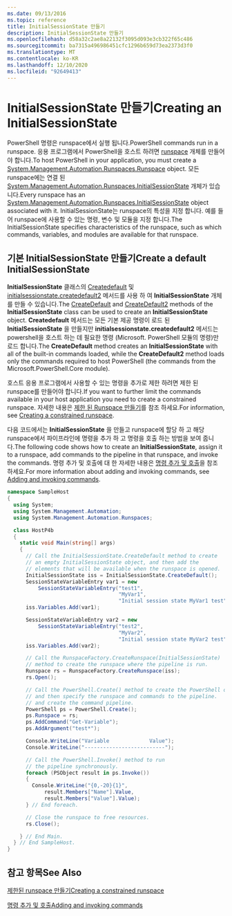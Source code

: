 ```yaml
---
ms.date: 09/13/2016
ms.topic: reference
title: InitialSessionState 만들기
description: InitialSessionState 만들기
ms.openlocfilehash: d58a32c2ae8a22132f3095d093e3cb322f65c486
ms.sourcegitcommit: ba7315a496986451cfc1296b659d73ea2373d3f0
ms.translationtype: MT
ms.contentlocale: ko-KR
ms.lasthandoff: 12/10/2020
ms.locfileid: "92649413"
---
```

# <a name="creating-an-initialsessionstate"></a><span data-ttu-id="caed7-103">InitialSessionState 만들기</span><span class="sxs-lookup"><span data-stu-id="caed7-103">Creating an InitialSessionState</span></span>

<span data-ttu-id="caed7-104">PowerShell 명령은 runspace에서 실행 됩니다.</span><span class="sxs-lookup"><span data-stu-id="caed7-104">PowerShell commands run in a runspace.</span></span>
<span data-ttu-id="caed7-105">응용 프로그램에서 PowerShell을 호스트 하려면 [runspace](/dotnet/api/System.Management.Automation.Runspaces.Runspace) 개체를 만들어야 합니다.</span><span class="sxs-lookup"><span data-stu-id="caed7-105">To host PowerShell in your application, you must create a [System.Management.Automation.Runspaces.Runspace](/dotnet/api/System.Management.Automation.Runspaces.Runspace) object.</span></span>
<span data-ttu-id="caed7-106">모든 runspace에는 연결 된 [System.Management.Automation.Runspaces.InitialSessionState](/dotnet/api/System.Management.Automation.Runspaces.InitialSessionState) 개체가 있습니다.</span><span class="sxs-lookup"><span data-stu-id="caed7-106">Every runspace has an [System.Management.Automation.Runspaces.InitialSessionState](/dotnet/api/System.Management.Automation.Runspaces.InitialSessionState) object associated with it.</span></span>
<span data-ttu-id="caed7-107">InitialSessionState는 runspace의 특성을 지정 합니다. 예를 들어 runspace에 사용할 수 있는 명령, 변수 및 모듈을 지정 합니다.</span><span class="sxs-lookup"><span data-stu-id="caed7-107">The InitialSessionState specifies characteristics of the runspace, such as which commands, variables, and modules are available for that runspace.</span></span>

## <a name="create-a-default-initialsessionstate"></a><span data-ttu-id="caed7-108">기본 InitialSessionState 만들기</span><span class="sxs-lookup"><span data-stu-id="caed7-108">Create a default InitialSessionState</span></span>

<span data-ttu-id="caed7-109">**InitialSessionState** 클래스의 [Createdefault](/dotnet/api/System.Management.Automation.Runspaces.InitialSessionState.CreateDefault) 및 [initialsessionstate.createdefault2](/dotnet/api/System.Management.Automation.Runspaces.InitialSessionState.CreateDefault2) 메서드를 사용 하 여 **InitialSessionState** 개체를 만들 수 있습니다.</span><span class="sxs-lookup"><span data-stu-id="caed7-109">The [CreateDefault](/dotnet/api/System.Management.Automation.Runspaces.InitialSessionState.CreateDefault) and [CreateDefault2](/dotnet/api/System.Management.Automation.Runspaces.InitialSessionState.CreateDefault2) methods of the **InitialSessionState** class can be used to create an **InitialSessionState** object.</span></span>
<span data-ttu-id="caed7-110">**Createdefault** 메서드는 모든 기본 제공 명령이 로드 된 **InitialSessionState** 을 만들지만 **initialsessionstate.createdefault2** 메서드는 powershell을 호스트 하는 데 필요한 명령 (Microsoft. PowerShell 모듈의 명령)만 로드 합니다.</span><span class="sxs-lookup"><span data-stu-id="caed7-110">The **CreateDefault** method creates an **InitialSessionState** with all of the built-in commands loaded, while the **CreateDefault2** method loads only the commands required to host PowerShell (the commands from the Microsoft.PowerShell.Core module).</span></span>

<span data-ttu-id="caed7-111">호스트 응용 프로그램에서 사용할 수 있는 명령을 추가로 제한 하려면 제한 된 runspace를 만들어야 합니다.</span><span class="sxs-lookup"><span data-stu-id="caed7-111">If you want to further limit the commands available in your host application you need to create a constrained runspace.</span></span>
<span data-ttu-id="caed7-112">자세한 내용은 [제한 된 Runspace 만들기](creating-a-constrained-runspace.md)를 참조 하세요.</span><span class="sxs-lookup"><span data-stu-id="caed7-112">For information, see [Creating a constrained runspace](creating-a-constrained-runspace.md).</span></span>

<span data-ttu-id="caed7-113">다음 코드에서는 **InitialSessionState** 을 만들고 runspace에 할당 하 고 해당 runspace에서 파이프라인에 명령을 추가 하 고 명령을 호출 하는 방법을 보여 줍니다.</span><span class="sxs-lookup"><span data-stu-id="caed7-113">The following code shows how to create an **InitialSessionState**, assign it to a runspace, add commands to the pipeline in that runspace, and invoke the commands.</span></span>
<span data-ttu-id="caed7-114">명령 추가 및 호출에 대 한 자세한 내용은 [명령 추가 및 호출](adding-and-invoking-commands.md)을 참조 하세요.</span><span class="sxs-lookup"><span data-stu-id="caed7-114">For more information about adding and invoking commands, see [Adding and invoking commands](adding-and-invoking-commands.md).</span></span>

```csharp
namespace SampleHost
{
  using System;
  using System.Management.Automation;
  using System.Management.Automation.Runspaces;

  class HostP4b
  {
    static void Main(string[] args)
    {
      // Call the InitialSessionState.CreateDefault method to create
      // an empty InitialSessionState object, and then add the
      // elements that will be available when the runspace is opened.
      InitialSessionState iss = InitialSessionState.CreateDefault();
      SessionStateVariableEntry var1 = new
          SessionStateVariableEntry("test1",
                                    "MyVar1",
                                    "Initial session state MyVar1 test");
      iss.Variables.Add(var1);

      SessionStateVariableEntry var2 = new
          SessionStateVariableEntry("test2",
                                    "MyVar2",
                                    "Initial session state MyVar2 test");
      iss.Variables.Add(var2);

      // Call the RunspaceFactory.CreateRunspace(InitialSessionState)
      // method to create the runspace where the pipeline is run.
      Runspace rs = RunspaceFactory.CreateRunspace(iss);
      rs.Open();

      // Call the PowerShell.Create() method to create the PowerShell object,
      // and then specify the runspace and commands to the pipeline.
      // and create the command pipeline.
      PowerShell ps = PowerShell.Create();
      ps.Runspace = rs;
      ps.AddCommand("Get-Variable");
      ps.AddArgument("test*");

      Console.WriteLine("Variable             Value");
      Console.WriteLine("--------------------------");

      // Call the PowerShell.Invoke() method to run
      // the pipeline synchronously.
      foreach (PSObject result in ps.Invoke())
      {
        Console.WriteLine("{0,-20}{1}",
            result.Members["Name"].Value,
            result.Members["Value"].Value);
      } // End foreach.

      // Close the runspace to free resources.
      rs.Close();

    } // End Main.
  } // End SampleHost.
}
```

## <a name="see-also"></a><span data-ttu-id="caed7-115">참고 항목</span><span class="sxs-lookup"><span data-stu-id="caed7-115">See Also</span></span>

[<span data-ttu-id="caed7-116">제한된 runspace 만들기</span><span class="sxs-lookup"><span data-stu-id="caed7-116">Creating a constrained runspace</span></span>](creating-a-constrained-runspace.md)

[<span data-ttu-id="caed7-117">명령 추가 및 호출</span><span class="sxs-lookup"><span data-stu-id="caed7-117">Adding and invoking commands</span></span>](adding-and-invoking-commands.md)
